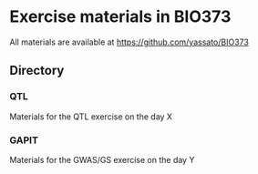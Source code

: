 # Exercise materials in BIO373
All materials are available at https://github.com/yassato/BIO373  

## Directory  
### QTL
Materials for the QTL exercise on the day X  

### GAPIT
Materials for the GWAS/GS exercise on the day Y  

